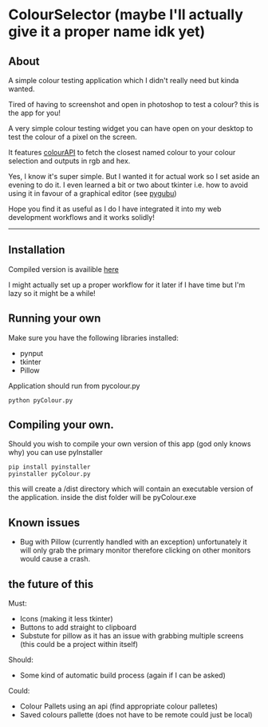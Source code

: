 # ColourSelector (maybe I'll actually give it a proper name idk yet)

## About

A simple colour testing application which I didn't really need but kinda wanted.

Tired of having to screenshot and open in photoshop to test a colour? this is the app for you!

A very simple colour testing widget you can have open on your desktop to test the colour of a pixel on the screen.

It features <a href = "https://www.thecolorapi.com/">colourAPI</a> to fetch the closest named colour to your colour selection and outputs in rgb and hex.

Yes, I know it's super simple. But I wanted it for actual work so I set aside an evening to do it. I even learned a bit or two about tkinter i.e. how to avoid using it in favour of a graphical editor (see <a href = "https://github.com/alejandroautalan/pygubu">pygubu</a>)

Hope you find it as useful as I do I have integrated it into my web development workflows and it works solidly!

---

## Installation

Compiled version is availible <a href = "">here</a>

I might actually set up a proper workflow for it later if I have time but I'm lazy so it might be a while!

## Running your own

Make sure you have the following libraries installed:

- pynput
- tkinter
- Pillow

Application should run from pycolour.py

```
python pyColour.py
```

## Compiling your own.

Should you wish to compile your own version of this app (god only knows why) you can use pyInstaller

```
pip install pyinstaller
pyinstaller pyColour.py
```

this will create a /dist directory which will contain an executable version of the application. inside the dist folder will be pyColour.exe

## Known issues

- Bug with Pillow (currently handled with an exception) unfortunately it will only grab the primary monitor therefore clicking on other monitors would cause a crash.

## the future of this

Must:

- Icons (making it less tkinter)
- Buttons to add straight to clipboard
- Substute for pillow as it has an issue with grabbing multiple screens (this could be a project within itself)

Should:

- Some kind of automatic build process (again if I can be asked)

Could:

- Colour Pallets using an api (find appropriate colour palletes)
- Saved colours pallette (does not have to be remote could just be local)
